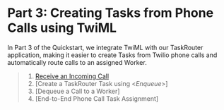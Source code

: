 # Part 3: Creating Tasks from Phone Calls using TwiML

In Part 3 of the Quickstart, we integrate TwiML with our TaskRouter application, making it easier to create Tasks from Twilio phone calls and automatically route calls to an assigned Worker.

> 1.  [Receive an Incoming Call]()
> 1.  [Create a TaskRouter Task using <_Enqueue_>]
> 1.  [Dequeue a Call to a Worker]
> 1.  [End-to-End Phone Call Task Assignment]
